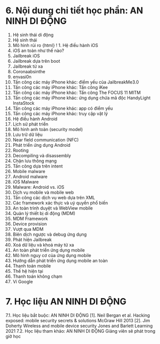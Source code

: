 # 6. Nội dung chi tiết học phần: AN NINH DI ĐỘNG
1. Hệ sinh thái di động
1. Hệ sinh thái
2. Mô hình rủi ro
{html}
! 1. Hệ điều hành iOS
1. iOS an toàn như thế nào?
1. Jailbreak iOS
2. Jailbreak dựa trên boot
3. Jailbreak từ xa
4. Coronaabsinthe
5. envasi0n
2. Tấn công các máy iPhone khác: điểm yếu của JailbreakMe3.0
1. Tấn công các máy iPhone khác: Tấn công iKee
2. Tấn công các máy iPhone khác: Tấn công The FOCUS 11 MITM
3. Tấn công các máy iPhone khác: ứng dụng chứa mã độc HandyLight InstaStock
4. Tấn công các máy iPhone khác: app có điểm yếu
5. Tấn công các máy iPhone khác: truy cập vật lý
2. Hệ điều hành Android
1. Lịch sử phát triển
2. Mô hình anh toàn (security model)
3. Lưu trữ dữ liệu
4. Near field communication (NFC)
5. Phát triển ứng dụng Android
6. Rooting
7. Decompiling và disassembly
8. Chặn lưu thông mạng
9. Tấn công dựa trên intent
3. Mobile malware
1. Android malware
2. iOS Malware
3. Malware: Android vs. iOS
4. Dịch vụ mobile và mobile web
1. Tấn công các dịch vụ web dựa trên XML
2. Các framework xác thực và uỷ quyền phổ biến
3. An toàn trình duyệt và WebView mobile
5. Quản lý thiết bị di động (MDM)
1. MDM Framework
2. Device provision
3. Vượt qua MDM
4. Biên dịch ngược và debug ứng dụng
5. Phát hiện Jailbreak
6. Xoá dữ liệu và khoá máy từ xa
6. An toàn phát triển ứng dụng mobile
1. Mô hình nguy cơ của ứng dụng mobile
2. Hướng dẫn phát triển ứng dụng mobile an toàn
7. Thanh toán mobile
1. Thế hệ hiện tại
2. Thanh toán không chạm
3. Ví Google
# 7. Học liệu AN NINH DI ĐỘNG
7.1. Học liệu bắt buộc: AN NINH DI ĐỘNG \[1\]. Neil Bergan et al. Hacking exposed: mobile security secrets & solutions McGraw Hill 2013 \[2\]. Jim Doherty Wireless and mobile device security Jones and Barlett Learning 2021
7.2. Học liệu tham khảo: AN NINH DI ĐỘNG Giảng viên sẽ phát trong giờ học
